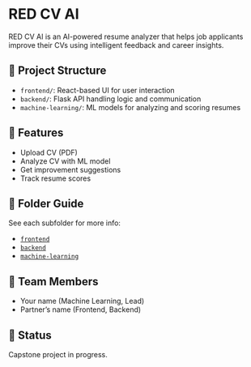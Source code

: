 # RED CV AI

RED CV AI is an AI-powered resume analyzer that helps job applicants improve their CVs using intelligent feedback and career insights.

## 🔧 Project Structure
- `frontend/`: React-based UI for user interaction
- `backend/`: Flask API handling logic and communication
- `machine-learning/`: ML models for analyzing and scoring resumes

## 🚀 Features
- Upload CV (PDF)
- Analyze CV with ML model
- Get improvement suggestions
- Track resume scores

## 📁 Folder Guide
See each subfolder for more info:
- [`frontend`](./frontend/)
- [`backend`](./backend/)
- [`machine-learning`](./machine-learning/)

## 🤝 Team Members
- Your name (Machine Learning, Lead)
- Partner’s name (Frontend, Backend)

## 📌 Status
Capstone project in progress.
